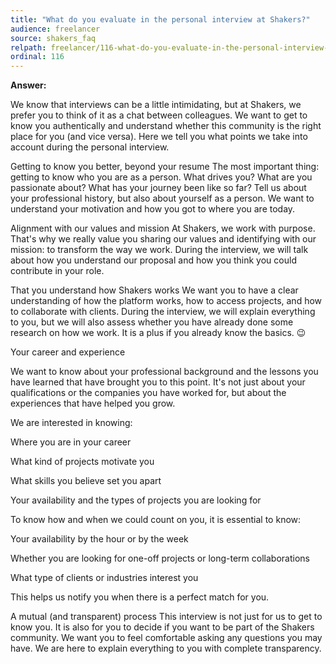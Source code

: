 ```yaml
---
title: "What do you evaluate in the personal interview at Shakers?"
audience: freelancer
source: shakers_faq
relpath: freelancer/116-what-do-you-evaluate-in-the-personal-interview-at-shakers.md
ordinal: 116
---
```


**Answer:**

We know that interviews can be a little intimidating, but at Shakers, we prefer you to think of it as a chat between colleagues. We want to get to know you authentically and understand whether this community is the right place for you (and vice versa). Here we tell you what points we take into account during the personal interview.


Getting to know you better, beyond your resume
The most important thing: getting to know who you are as a person. What drives you? What are you passionate about? What has your journey been like so far? Tell us about your professional history, but also about yourself as a person. We want to understand your motivation and how you got to where you are today.


Alignment with our values and mission 
At Shakers, we work with purpose. That's why we really value you sharing our values and identifying with our mission: to transform the way we work.
During the interview, we will talk about how you understand our proposal and how you think you could contribute in your role.


That you understand how Shakers works 
We want you to have a clear understanding of how the platform works, how to access projects, and how to collaborate with clients.
During the interview, we will explain everything to you, but we will also assess whether you have already done some research on how we work. It is a plus if you already know the basics. 😉


Your career and experience 


We want to know about your professional background and the lessons you have learned that have brought you to this point. It's not just about your qualifications or the companies you have worked for, but about the experiences that have helped you grow.

We are interested in knowing:

Where you are in your career

What kind of projects motivate you

What skills you believe set you apart

Your availability and the types of projects you are looking for


To know how and when we could count on you, it is essential to know:

Your availability by the hour or by the week

Whether you are looking for one-off projects or long-term collaborations

What type of clients or industries interest you

This helps us notify you when there is a perfect match for you.

A mutual (and transparent) process
This interview is not just for us to get to know you. It is also for you to decide if you want to be part of the Shakers community.
We want you to feel comfortable asking any questions you may have. We are here to explain everything to you with complete transparency.
